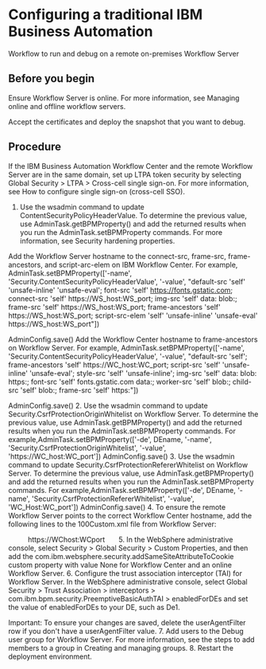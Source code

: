# Configuring a traditional IBM Business Automation
Workflow to run and debug on a
remote on-premises Workflow Server

## Before you begin

Ensure Workflow Server is
online. For more information, see Managing online and offline workflow servers.

Accept the certificates and deploy the snapshot that you want to debug.

## Procedure

If the IBM Business Automation
Workflow Center and the remote Workflow Server are in the same
domain, set up LTPA token security by selecting Global Security > LTPA >  Cross-cell single sign-on. For more information, see How to configure single sign-on (cross-cell
SSO).

1. Use the wsadmin command to update
ContentSecurityPolicyHeaderValue. To determine the previous value, use
AdminTask.getBPMProperty() and add the returned results when you run the
AdminTask.setBPMProperty commands. For more information, see Security hardening properties.

Add the Workflow Server
hostname to the connect-src, frame-src, frame-ancestors, and script-arc-elem on IBM Workflow
Center. For example,
AdminTask.setBPMProperty(['-name', 'Security.ContentSecurityPolicyHeaderValue', '-value',
"default-src 'self' 'unsafe-inline' 'unsafe-eval'; font-src 'self' https://fonts.gstatic.com;
connect-src 'self' https://WS\_host:WS\_port; img-src 'self' data: blob:; frame-src 'self'
https://WS\_host:WS\_port; frame-ancestors 'self' https://WS\_host:WS\_port; script-src-elem 'self'
'unsafe-inline' 'unsafe-eval' https://WS\_host:WS\_port"])

AdminConfig.save()
Add the Workflow Center
hostname to frame-ancestors on Workflow Server. For example,
AdminTask.setBPMProperty(['-name', 'Security.ContentSecurityPolicyHeaderValue', '-value',
"default-src 'self'; frame-ancestors 'self' https://WC\_host:WC\_port; script-src 'self'
'unsafe-inline' 'unsafe-eval'; style-src 'self' 'unsafe-inline'; img-src 'self' data: blob: https:;
font-src 'self' fonts.gstatic.com data:; worker-src 'self' blob:; child-src 'self' blob:; frame-src
'self' https:"])

AdminConfig.save()
2. Use the wsadmin command to update
Security.CsrfProtectionOriginWhitelist on Workflow Server. To determine the
previous value, use AdminTask.getBPMProperty() and add the returned results when
you run the AdminTask.setBPMProperty commands.  For
example,AdminTask.setBPMProperty(['-de', DEname, '-name', 'Security.CsrfProtectionOriginWhitelist', '-value', 'https://WC\_host:WC\_port'])
AdminConfig.save()
3. Use the wsadmin command to update
Security.CsrfProtectionRefererWhitelist on Workflow Server. To determine the
previous value, use AdminTask.getBPMProperty() and add the returned results when
you run the AdminTask.setBPMProperty commands. For
example,AdminTask.setBPMProperty(['-de', DEname, '-name', 'Security.CsrfProtectionRefererWhitelist', '-value', 'WC\_Host:WC\_port'])
AdminConfig.save()
4. To ensure the remote Workflow Server points to the correct
Workflow Center hostname, add
the following lines to the 100Custom.xml file from Workflow Server:

<server>
    <rest>
      <allowed-origins merge="replace">https://WChost:WCport </allowed-origins>
    </rest>
  </server>
5. In the WebSphere administrative console, select Security > Global Security > Custom Properties, and then add the
com.ibm.websphere.security.addSameSiteAttributeToCookie custom property with
value None for Workflow Center and an online Workflow Server.
6. Configure the trust association interceptor (TAI) for Workflow Server. In the WebSphere
administrative console, select Global Security > Trust Association > interceptors > com.ibm.bpm.security.PreemptiveBasicAuthTAI > enabledForDEs and set the value of enabledForDEs to your DE, such as
De1.

Important: To ensure your changes are saved, delete the
userAgentFilter row if you don't have a userAgentFilter value.
7. Add users to the Debug user group for Workflow Server. For more information,
see the steps to add members to a group in Creating and managing groups.
8. Restart the deployment environment.